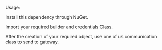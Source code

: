 Usage:

Install this dependency through NuGet.

Import your required builder and credentials Class.

After the creation of your required object, use one of us communication class to send to gateway.
